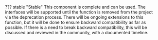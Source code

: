 <!-- SPDX-License-Identifier: CC-BY-4.0 -->
<!-- Copyright Contributors to the Egeria project. -->

??? stable "Stable"
    This component is complete and can be used. The interfaces will be supported until the function is removed from the project via the deprecation process. There will be ongoing extensions to this function, but it will be done to ensure backward compatibility as far as possible. If there is a need to break backward compatibility, this will be discussed and reviewed in the community, with a documented timeline.
